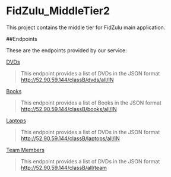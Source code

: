 # FidZulu_MiddleTier2
This project contains the middle tier for FidZulu main application.  

##Endpoints

These are the endpoints provided by our service:

[DVDs](http://52.90.59.144/classB/dvds/all/IN)
> This endpoint provides a list of DVDs in the JSON format
>http://52.90.59.144/classB/dvds/all/IN

[Books](http://52.90.59.144/classB/books/all/IN)
> This endpoint provides a list of Books in the JSON format
>http://52.90.59.144/classB/books/all/IN

[Laptops](http://52.90.59.144/classB/laptops/all/IN)
> This endpoint provides a list of DVDs in the JSON format
>http://52.90.59.144/classB/laptops/all/IN

[Team Members](http://52.90.59.144/classB/all/team)
> This endpoint provides a list of DVDs in the JSON format
>http://52.90.59.144/classB/all/team